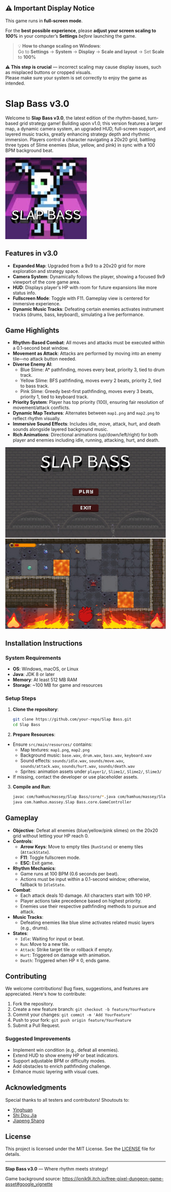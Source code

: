 ## ⚠️ Important Display Notice

This game runs in **full-screen mode**.

For the **best possible experience**, please **adjust your screen scaling to _100%_** in your computer’s **Settings** *before* launching the game.

> 💡 **How to change scaling on Windows**:  
> Go to **Settings** → **System** → **Display** → **Scale and layout** → Set **Scale** to **100%**

**⚠️ This step is crucial** — incorrect scaling may cause display issues, such as misplaced buttons or cropped visuals.  
Please make sure your system is set correctly to enjoy the game as intended.



# Slap Bass v3.0

Welcome to **Slap Bass v3.0**, the latest edition of the rhythm-based, turn-based grid strategy game! Building upon v1.0, this version features a larger map, a dynamic camera system, an upgraded HUD, full-screen support, and layered music tracks, greatly enhancing strategy depth and rhythmic immersion. Players control a character navigating a 20x20 grid, battling three types of Slime enemies (blue, yellow, and pink) in sync with a 100 BPM background beat.

![Gameplay Screenshot](src/main/resources/Screenshot3.png)
## Features in v3.0

- **Expanded Map**: Upgraded from a 9x9 to a 20x20 grid for more exploration and strategy space.
- **Camera System**: Dynamically follows the player, showing a focused 9x9 viewport of the core game area.
- **HUD**: Displays player's HP with room for future expansions like more status info.
- **Fullscreen Mode**: Toggle with F11. Gameplay view is centered for immersive experience.
- **Dynamic Music Tracks**: Defeating certain enemies activates instrument tracks (drums, bass, keyboard), simulating a live performance.

## Game Highlights

- **Rhythm-Based Combat**: All moves and attacks must be executed within a 0.1-second beat window.
- **Movement as Attack**: Attacks are performed by moving into an enemy tile—no attack button needed.
- **Diverse Enemy AI**:
    - Blue Slime: A* pathfinding, moves every beat, priority 3, tied to drum track.
    - Yellow Slime: BFS pathfinding, moves every 2 beats, priority 2, tied to bass track.
    - Pink Slime: Greedy best-first pathfinding, moves every 3 beats, priority 1, tied to keyboard track.
- **Priority System**: Player has top priority (100), ensuring fair resolution of movement/attack conflicts.
- **Dynamic Map Textures**: Alternates between `map1.png` and `map2.png` to reflect rhythm visually.
- **Immersive Sound Effects**: Includes idle, move, attack, hurt, and death sounds alongside layered background music.
- **Rich Animations**: Directional animations (up/down/left/right) for both player and enemies including idle, running, attacking, hurt, and death.

![Gameplay Screenshot](src/main/resources/Screenshot1.png)
![Gameplay Screenshot](src/main/resources/Screenshot2.png)
## Installation Instructions

### System Requirements
- **OS**: Windows, macOS, or Linux
- **Java**: JDK 8 or later
- **Memory**: At least 512 MB RAM
- **Storage**: ~100 MB for game and resources

### Setup Steps
1. **Clone the repository**:
   ```bash
   git clone https://github.com/your-repo/Slap Bass.git
   cd Slap Bass
   ```
2. **Prepare Resources**:
- Ensure `src/main/resources/` contains:
    - Map textures: `map1.png`, `map2.png`
    - Background music: `base.wav`, `drum.wav`, `bass.wav`, `keyboard.wav`
    - Sound effects: `sounds/idle.wav`, `sounds/move.wav`, `sounds/attack.wav`, `sounds/hurt.wav`, `sounds/death.wav`
    - Sprites: animation assets under `player1/`, `Slime1/`, `Slime2/`, `Slime3/`
- If missing, contact the developer or use placeholder assets.
3. **Compile and Run**:
   ```bash
   javac com/hamhuo/massey/Slap Bass/core/*.java com/hamhuo/massey/Slap Bass/entity/*.java com/hamhuo/massey/Slap Bass/state/*.java
   java com.hamhuo.massey.Slap Bass.core.GameController
   ```

## Gameplay

- **Objective**: Defeat all enemies (blue/yellow/pink slimes) on the 20x20 grid without letting your HP reach 0.
- **Controls**:
    - **Arrow Keys**: Move to empty tiles (`RunState`) or enemy tiles (`AttackState`).
    - **F11**: Toggle fullscreen mode.
    - **ESC**: Exit game.
- **Rhythm Mechanics**:
    - Game runs at 100 BPM (0.6 seconds per beat).
    - Actions must be input within a 0.1-second window; otherwise, fallback to `IdleState`.
- **Combat**:
    - Each attack deals 10 damage. All characters start with 100 HP.
    - Player actions take precedence based on highest priority.
    - Enemies use their respective pathfinding methods to pursue and attack.
- **Music Tracks**:
    - Defeating enemies like blue slime activates related music layers (e.g., drums).
- **States**:
    - `Idle`: Waiting for input or beat.
    - `Run`: Move to a new tile.
    - `Attack`: Strike target tile or rollback if empty.
    - `Hurt`: Triggered on damage with animation.
    - `Death`: Triggered when HP ≤ 0, ends game.

## Contributing

We welcome contributions! Bug fixes, suggestions, and features are appreciated. Here's how to contribute:
1. Fork the repository.
2. Create a new feature branch: `git checkout -b feature/YourFeature`
3. Commit your changes: `git commit -m 'Add YourFeature'`
4. Push to your fork: `git push origin feature/YourFeature`
5. Submit a Pull Request.

### Suggested Improvements
- Implement win condition (e.g., defeat all enemies).
- Extend HUD to show enemy HP or beat indicators.
- Support adjustable BPM or difficulty modes.
- Add obstacles to enrich pathfinding challenge.
- Enhance music layering with visual cues.

## Acknowledgments

Special thanks to all testers and contributors! Shoutouts to:
- [Yinghuan](https://gitee.com/ddd020622)
- [Shi Dou Jia](https://gitee.com/shi-dou-jia)
- [Jiapeng Shang](https://gitee.com/shang-jiapeng)

## License

This project is licensed under the MIT License. See the [LICENSE](LICENSE) file for details.

---

**Slap Bass v3.0** — Where rhythm meets strategy!


Game background source:
https://jonik9i.itch.io/free-pixel-dungeon-game-asset#google_vignette